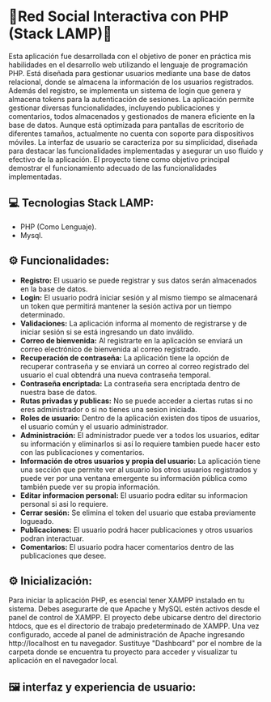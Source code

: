 # 💫Red Social Interactiva con PHP (Stack LAMP)💫
Esta aplicación fue desarrollada con el objetivo de poner en práctica mis habilidades en el desarrollo web utilizando el lenguaje de programación PHP. Está diseñada para gestionar usuarios mediante una base de datos relacional, donde se almacena la información de los usuarios registrados. Además del registro, se implementa un sistema de login que genera y almacena tokens para la autenticación de sesiones.
La aplicación permite gestionar diversas funcionalidades, incluyendo publicaciones y comentarios, todos almacenados y gestionados de manera eficiente en la base de datos. Aunque está optimizada para pantallas de escritorio de diferentes tamaños, actualmente no cuenta con soporte para dispositivos móviles.
La interfaz de usuario se caracteriza por su simplicidad, diseñada para destacar las funcionalidades implementadas y asegurar un uso fluido y efectivo de la aplicación. El proyecto tiene como objetivo principal demostrar el funcionamiento adecuado de las funcionalidades implementadas.

## 💻 Tecnologias Stack LAMP:
- PHP (Como Lenguaje).
- Mysql.

## ⚙ Funcionalidades:
- **Registro:** El usuario se puede registrar y sus datos serán almacenados en la base de datos.
- **Login:** El usuario podrá iniciar sesión y al mismo tiempo se almacenará un token que permitirá mantener la sesión activa por un tiempo determinado.
- **Validaciones:** La aplicación informa al momento de registrarse y de iniciar sesión si se está ingresando un dato inválido.
- **Correo de bienvenida:** Al registrarte en la aplicación se enviará un correo electrónico de bienvenida al correo registrado.
- **Recuperación de contraseña:** La aplicación tiene la opción de recuperar contraseña y se enviará un correo al correo registrado del usuario el cual obtendrá una nueva contraseña temporal.
- **Contraseña encriptada:** La contraseña sera encriptada dentro de nuestra base de datos.
- **Rutas privadas y publicas:** No se puede acceder a ciertas rutas si no eres administrador o si no tienes una sesion iniciada.
- **Roles de usuario:** Dentro de la aplicación existen dos tipos de usuarios, el usuario común y el usuario administrador.
- **Administración:** El administrador puede ver a todos los usuarios, editar su información y eliminarlos si así lo requiere tambien puede hacer esto con las publicaciones y comentarios.
- **Información de otros usuarios y propia del usuario:** La aplicación tiene una sección que permite ver al usuario los otros usuarios registrados y puede ver por una ventana emergente su información pública como también puede ver su propia información.
- **Editar informacion personal:** El usuario podra editar su informacion personal si asi lo requiere.
- **Cerrar sesión:** Se elimina el token del usuario que estaba previamente logueado.
- **Publicaciones:** El usuario podrá hacer publicaciones y otros usuarios podran interactuar.
- **Comentarios:** El usuario podra hacer comentarios dentro de las publicaciones que desee.
  
## ⚙ Inicialización:
Para iniciar la aplicación PHP, es esencial tener XAMPP instalado en tu sistema. Debes asegurarte de que Apache y MySQL estén activos desde el panel de control de XAMPP. El proyecto debe ubicarse dentro del directorio htdocs, que es el directorio de trabajo predeterminado de XAMPP. Una vez configurado, accede al panel de administración de Apache ingresando http://localhost en tu navegador. Sustituye "Dashboard" por el nombre de la carpeta donde se encuentra tu proyecto para acceder y visualizar tu aplicación en el navegador local.

## 🖼 interfaz y experiencia de usuario:

